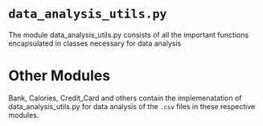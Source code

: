 # `data_analysis_utils.py`

The module data_analysis_utils.py consists of all the important functions encapsulated in classes necessary for data analysis

# Other Modules

Bank, Calories, Credit_Card and others contain the implemenatation of data_analysis_utils.py for data analysis of the `.csv` files in these respective modules.

